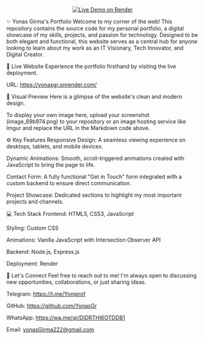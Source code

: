 <div align="center">
<a href="https://yonasgr.onrender.com/" target="_blank">
<img src="https://www.google.com/search?q=https://img.shields.io/badge/Live%2520Demo-Visit%2520Website-blue%3Fstyle%3Dfor-the-badge%26logo%3Drender%26logoColor%3Dwhite" alt="Live Demo on Render">
</a>
</div>

✨ Yonas Girma's Portfolio
Welcome to my corner of the web! This repository contains the source code for my personal portfolio, a digital showcase of my skills, projects, and passion for technology. Designed to be both elegant and functional, this website serves as a central hub for anyone looking to learn about my work as an IT Visionary, Tech Innovator, and Digital Creator.

🚀 Live Website
Experience the portfolio firsthand by visiting the live deployment.

URL: https://yonasgr.onrender.com/

🎨 Visual Preview
Here is a glimpse of the website's clean and modern design.

To display your own image here, upload your screenshot (image_69b974.png) to your repository or an image hosting service like Imgur and replace the URL in the Markdown code above.

⚙️ Key Features
Responsive Design: A seamless viewing experience on desktops, tablets, and mobile devices.

Dynamic Animations: Smooth, scroll-triggered animations created with JavaScript to bring the page to life.

Contact Form: A fully functional "Get in Touch" form integrated with a custom backend to ensure direct communication.

Project Showcase: Dedicated sections to highlight my most important projects and channels.

💻 Tech Stack
Frontend: HTML5, CSS3, JavaScript

Styling: Custom CSS

Animations: Vanilla JavaScript with Intersection Observer API

Backend: Node.js, Express.js

Deployment: Render

🤝 Let's Connect
Feel free to reach out to me! I'm always open to discussing new opportunities, collaborations, or just sharing ideas.

Telegram: https://t.me/Yoniprof

GitHub: https://github.com/YonasGr

WhatsApp: https://wa.me/qr/DIDRTHI6OTDDB1

Email: yonasGirma222@gmail.com

</div>
